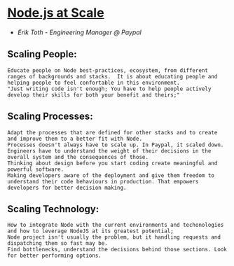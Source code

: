   # [Node.js at Scale](https://www.youtube.com/watch?v=bvDtEcQdGs0)
  -  *Erik Toth* - _Engineering Manager @ Paypal_


  ##  Scaling People:
    Educate people on Node best-practices, ecosystem, from different ranges of backgrounds and stacks.  It is about educating people and helping people to feel confortable in this environment.
    "Just writing code isn't enough; You have to help people actively develop their skills for both your benefit and theirs;"
  ## Scaling Processes:
    Adapt the processes that are defined for other stacks and to create and improve them to a better fit with Node.
    Processes doesn't always have to scale up. In Paypal, it scaled down. Engineers have to understand the weight of their decisions in the overall system and the consequences of those. 
    Thinking about design before you start coding create meaningful and powerful software. 
    Making developers aware of the deployment and give them freedom to understand their code behaviours in production. That empowers developers for better decision making.
  ## Scaling Technology:
    How to integrate Node with the current environments and techonologies and how to leverage NodeJS at its greatest potential;
    Node project isn't usually the problem, but it handling requests and dispatching them so fast may be.
    Find bottlenecks, understand the decisions behind those sections. Look for better performing options.

